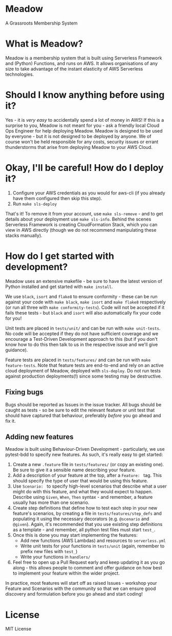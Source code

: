 # Meadow

A Grassroots Membership System

# What is Meadow?

Meadow is a membership system that is built using Serverless Framework and (Python) Functions, and runs on AWS. It allows organisations of any size to take advantage of the instant elasticity of AWS Serverless technologies.

# Should I know anything before using it?

Yes - it is _very easy_ to accidentally spend a lot of money in AWS! If this is a surprise to you, Meadow is not meant for you - ask a friendly local Cloud Ops Engineer for help deploying Meadow. Meadow is designed to be used by everyone - but it is not designed to be deployed by anyone. We of course won't be held responsible for any costs, security issues or errant thunderstorms that arise from deploying Meadow to your AWS Cloud.

# Okay, I'll be careful! How do I deploy it?

1. Configure your AWS credentials as you would for aws-cli (if you already have them configured then skip this step).
1. Run `make sls-deploy`

That's it! To remove it from your account, use `make sls-remove` - and to get details about your deployment use `make sls-info`. Behind the scenes Serverless Framework is creating CloudFormation Stack, which you can view in AWS directly (though we do not recommend manipulating these stacks manually).

# How do I get started with development?

Meadow uses an extensive makefile - be sure to have the latest version of Python installed and get started with `make install`.

We use `black`, `isort` and `flake8` to ensure conformity - these can be run against your code with `make black`, `make isort` and `make flake8` respectively (or run all three with `make conformity-tests`). Code will not be accepted if it fails these tests - but `black` and `isort` will also automatically fix your code for you!

Unit tests are placed in `tests/unit/` and can be run with `make unit-tests`. No code will be accepted if they do not have sufficient coverage and we encourage a Test-Driven Development approach to this (but if you don't know how to do this then talk to us in the respective issue and we'll give guidance).

Feature tests are placed in `tests/features/` and can be run with `make feature-tests`. Note that feature tests are end-to-end and rely on an active cloud deployment of Meadow, deployed with `sls-deploy`. Do not run tests against production deployments(!) since some testing may be destructive.

## Fixing bugs

Bugs should be reported as Issues in the issue tracker. All bugs should be caught as tests - so be sure to edit the relevant feature or unit test that should have captured that behaviour, preferably _before_ you go ahead and fix it. 

## Adding new features

Meadow is built using Behaviour-Driven Development - particularly, we use pytest-bdd to specify new features. As such, it's really easy to get started:

1. Create a new `.feature` file in `tests/features/` (or copy an existing one). Be sure to give it a sensible name describing your feature.
1. Add a description of your feature at the top, after a `Feature: ` tag. This should specify the type of user that would be using this feature.
1. Use `Scenario: ` to specify high-level scenarios that describe what a user might do with this feature, and what they would expect to happen. Describe using `Given`, `When`, `Then` syntax - and remember, a feature usually has more than one scenario.
1. Create step definitions that define how to test each step in your new feature's scenarios, by creating a file in `tests/features/step_defs` and populating it using the necessary decorators (e.g. `@scenario` and `@given`). Again, it's recommended that you use existing step definitions as a template - and remember, all python test files must start `test_`.
1. Once this is done you may start implementing the features:
    - Add new functions (AWS Lambdas) and resources to `serverless.yml`
    - Write unit tests for your functions in `tests/unit` (again, remember to prefix new files with `test_`)
    - Write your functions in `handlers/`
1. Feel free to open up a Pull Request early and keep updating it as you go along - this allows people to comment and offer guidance on how best to implement your feature within the wider project.

In practice, most features will start off as raised Issues - workshop your Feature and Scenarios with the community so that we can ensure good discovery and formulation before you go ahead and start coding!

# License

MIT License